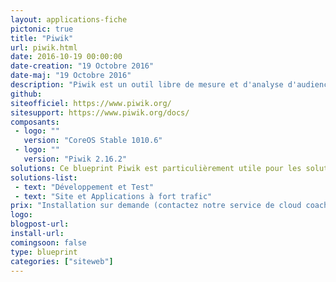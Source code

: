 ```yaml
---
layout: applications-fiche
pictonic: true
title: "Piwik"
url: piwik.html
date: 2016-10-19 00:00:00
date-creation: "19 Octobre 2016"
date-maj: "19 Octobre 2016"
description: "Piwik est un outil libre de mesure et d'analyse d'audience web avec une interface claire et intuitive. Il vous permet d'héberger par vous même les données statistiques de votre site et donc de vous affranchir de toute société tierse. <br> L'interface de Piwik est également personnalisable, et diverses extensions sont disponibles. Piwik est développé en PHP et utilise une base de données de type MySQL pour sauvegarder les informations."
github: 
siteofficiel: https://www.piwik.org/
sitesupport: https://www.piwik.org/docs/
composants:
 - logo: ""
   version: "CoreOS Stable 1010.6"
 - logo: ""
   version: "Piwik 2.16.2"
solutions: Ce blueprint Piwik est particulièrement utile pour les solutions Cloudwatt suivantes :
solutions-list: 
 - text: "Développement et Test"
 - text: "Site et Applications à fort trafic"
prix: "Installation sur demande (contactez notre service de cloud coach) + consommation à l'usage"
logo: 
blogpost-url: 
install-url:
comingsoon: false
type: blueprint
categories: ["siteweb"]
---
```

